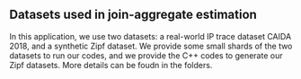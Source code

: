 ## Datasets used in join-aggregate estimation

In this application, we use two datasets: a real-world IP trace dataset CAIDA 2018, and a synthetic Zipf dataset. 
We provide some small shards of the two datasets to run our codes, and we provide the C++ codes to generate our Zipf datasets. More details can be foudn in the folders. 